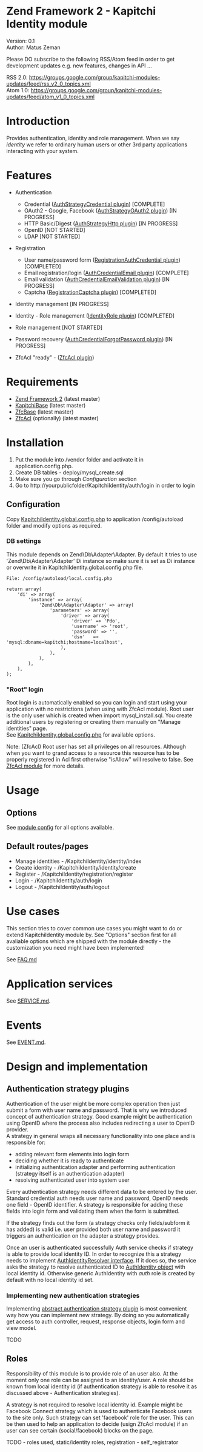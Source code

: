 Zend Framework 2 - Kapitchi Identity module
=================================================
Version: 0.1  
Author:  Matus Zeman  

Please DO subscribe to the following RSS/Atom feed in order to get development updates e.g. new features, changes in API ... 

RSS 2.0: https://groups.google.com/group/kapitchi-modules-updates/feed/rss_v2_0_topics.xml  
Atom 1.0: https://groups.google.com/group/kapitchi-modules-updates/feed/atom_v1_0_topics.xml  
   

Introduction
============
Provides authentication, identity and role management. When we say _identity_ we refer to ordinary human users or other 3rd party applications interacting with your system.


Features
========

* Authentication
  * Credential ([AuthStrategyCredential plugin](https://github.com/kapitchi/KapitchiIdentity/blob/master/src/KapitchiIdentity/Plugin/AuthStrategyCredential.php)) [COMPLETE]
  * OAuth2 - Google, Facebook ([AuthStrategyOAuth2 plugin](https://github.com/kapitchi/KapitchiIdentity/blob/master/src/KapitchiIdentity/Plugin/AuthStrategyOAuth2.php)) [IN PROGRESS]
  * HTTP Basic/Digest ([AuthStrategyHttp plugin](https://github.com/kapitchi/KapitchiIdentity/blob/master/src/KapitchiIdentity/Plugin/AuthStrategyHttp.php)) [IN PROGRESS]
  * OpenID [NOT STARTED]
  * LDAP [NOT STARTED]
* Registration 
  * User name/password form ([RegistrationAuthCredential plugin](https://github.com/kapitchi/KapitchiIdentity/blob/master/src/KapitchiIdentity/Plugin/RegistrationAuthCredential.php)) [COMPLETED]
  * Email registration/login ([AuthCredentialEmail plugin](https://github.com/kapitchi/KapitchiIdentity/blob/master/src/KapitchiIdentity/Plugin/AuthCredentialEmail.php)) [COMPLETE]
  * Email validation ([AuthCredentialEmailValidation plugin](https://github.com/kapitchi/KapitchiIdentity/blob/master/src/KapitchiIdentity/Plugin/AuthCredentialEmailValidation.php)) [IN PROGRESS]
  * Captcha ([RegistrationCaptcha plugin](https://github.com/kapitchi/KapitchiIdentity/blob/master/src/KapitchiIdentity/Plugin/RegistrationCaptcha.php)) [COMPLETED]
* Identity management [IN PROGRESS]
* Identity - Role management ([IdentityRole plugin](https://github.com/kapitchi/KapitchiIdentity/blob/master/src/KapitchiIdentity/Plugin/IdentityRole.php)) [COMPLETED]
* Role management [NOT STARTED]
* Password recovery ([AuthCredentialForgotPassword plugin](https://github.com/kapitchi/KapitchiIdentity/blob/master/src/KapitchiIdentity/Plugin/AuthCredentialForgotPassword.php)) [IN PROGRESS]

* ZfcAcl "ready" - ([ZfcAcl plugin](https://github.com/kapitchi/KapitchiIdentity/blob/master/src/KapitchiIdentityAcl/Plugin/ZfcAcl.php))

Requirements
============

* [Zend Framework 2](https://github.com/zendframework/zf2) (latest master)
* [KapitchiBase](https://github.com/kapitchi/KapitchiBase) (latest master)
* [ZfcBase](https://github.com/ZF-Commons/ZfcBase) (latest master)
* [ZfcAcl](https://github.com/ZF-Commons/ZfcAcl) (optionally) (latest master)


Installation
============
1. Put the module into /vendor folder and activate it in application.config.php.
2. Create DB tables - deploy/mysql_create.sql
3. Make sure you go through _Configuration_ section
4. Go to http://yourpublicfolder/KapitchiIdentity/auth/login in order to login


Configuration
-------------

Copy [KapitchiIdentity.global.config.php](https://github.com/kapitchi/KapitchiIdentity/blob/master/deploy/KapitchiIdentity.global.config.php) to application /config/autoload folder and modify options as required.

### DB settings
This module depends on Zend\Db\Adapter\Adapter. By default it tries to use 'Zend\Db\Adapter\Adapter' Di instance so make sure it is set as Di instance or overwrite it in KapitchiIdentity.global.config.php file.

```
File: /config/autoload/local.config.php

return array(
    'di' => array(
        'instance' => array(
            'Zend\Db\Adapter\Adapter' => array(
                'parameters' => array(
                    'driver' => array(
                        'driver' => 'Pdo',
                        'username' => 'root',
                        'password' => '',
                        'dsn'   => 'mysql:dbname=kapitchi;hostname=localhost',
                    ),
                ),
            ),
        ),
    ),
);
```

### "Root" login
Root login is automatically enabled so you can login and start using your application with no restrictions (when using with ZfcAcl module).
Root user is the only user which is created when import mysql_install.sql. You create additional users by registering or creating them manually on "Manage identities" page.  
See [KapitchiIdentity.global.config.php](https://github.com/kapitchi/KapitchiIdentity/blob/master/deploy/KapitchiIdentity.global.config.php) for available options.

Note: (ZfcAcl) Root user has set all privileges on all resources. Although when you want to grand access to a resource this resource has to be properly registered in Acl first otherwise "isAllow" will resolve to false.
See [ZfcAcl module](https://github.com/ZF-Commons/ZfcAcl) for more details.


Usage
=====

Options
-------
See [module config](https://github.com/kapitchi/KapitchiIdentity/blob/master/config/module.config.php#L4) for all options available.


Default routes/pages
--------------------
* Manage identities - /KapitchiIdentity/identity/index
* Create identity - /KapitchiIdentity/identity/create
* Register - /KapitchiIdentity/registration/register
* Login - /KapitchiIdentity/auth/login
* Logout - /KapitchiIdentity/auth/logout


Use cases
=========

This section tries to cover common use cases you might want to do or extend KapitchiIdentity module by.
See "Options" section first for all avaliable options which are shipped with the module directly - the customization you need might have been implemented!

See [FAQ.md](https://github.com/kapitchi/KapitchiIdentity/blob/master/FAQ.md)


Application services
====================
See [SERVICE.md](https://github.com/kapitchi/KapitchiIdentity/blob/master/SERVICE.md).

Events
======
See [EVENT.md](https://github.com/kapitchi/KapitchiIdentity/blob/master/EVENT.md).


Design and implementation
=========================

Authentication strategy plugins
-------------------------------
Authentication of the user might be more complex operation then just submit a form with user name and password. That is why we introduced concept of authentication strategy.
Good example might be authentication using OpenID where the process also includes redirecting a user to OpenID provider.  
A strategy in general wraps all necessary functionality into one place and is responsible for:

* adding relevant form elements into login form
* deciding whether it is ready to authenticate
* initializing authentication adapter and performing authentication (strategy itself is an authentication adapter)
* resolving authenticated user into system user

Every authentication strategy needs different data to be entered by the user. Standard credential auth needs user name and password, OpenID needs one field - OpenID identifier.
A strategy is responsible for adding these fields into login form and validating them when the form is submitted.

If the strategy finds out the form (a strategy checks only fields/subform it has added) is valid i.e. user provided both user name and password it triggers an authentication on the adapter a strategy provides.

Once an user is authenticated successfully Auth service checks if strategy is able to provide local identity ID. In order to recognize this a strategy needs to implement [AuthIdentityResolver interface](https://github.com/kapitchi/KapitchiIdentity/blob/master/src/KapitchiIdentity/Service/AuthIdentityResolver.php).
If it does so, the service asks the strategy to resolve authenticated ID to [AuthIdentity object](https://github.com/kapitchi/KapitchiIdentity/blob/master/src/KapitchiIdentity/Model/AuthIdentity.php) with local identity id.
Otherwise generic AuthIdentity with _auth_ role is created by default with no local identity id set.

### Implementing new authentication strategies

Implementing [abstract authentication strategy plugin](https://github.com/kapitchi/KapitchiIdentity/blob/master/src/KapitchiIdentity/Plugin/AuthStrategy/StrategyAbstract.php) is most convenient way how you can implement new strategy.
By doing so you automatically get access to auth controller, request, response objects, login form and view model.

TODO

Roles
-----

Responsibility of this module is to provide role of an user also. At the moment only one role can be assigned to an identity/user.
A role should be known from local identity id (if authentication strategy is able to resolve it as discussed above - Authentication strategies).

A strategy is not required to resolve local identity id. Example might be Facebook Connect strategy which is used to authenticate Facebook users to the site only.
Such strategy can set 'facebook' role for the user. This can be then used to help an application to decide (usign ZfcAcl module) if an user can see certain (social/facebook) blocks on the page.

TODO - roles used, static/identity roles, registration - self_registrator


